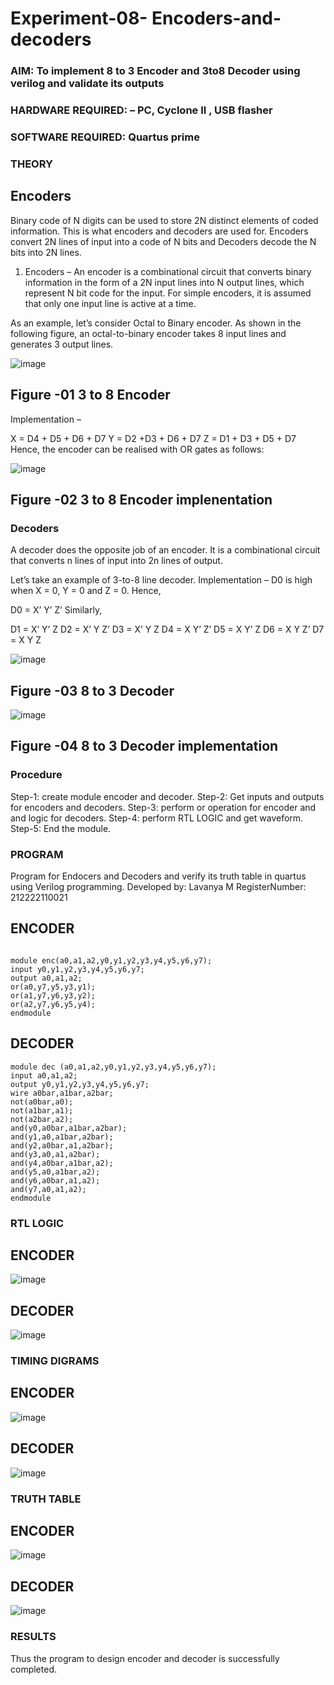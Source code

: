 # Experiment-08- Encoders-and-decoders 
### AIM: To implement 8 to 3 Encoder and  3to8 Decoder using verilog and validate its outputs
### HARDWARE REQUIRED:  – PC, Cyclone II , USB flasher
### SOFTWARE REQUIRED:   Quartus prime
### THEORY 

## Encoders
Binary code of N digits can be used to store 2N distinct elements of coded information. This is what encoders and decoders are used for. Encoders convert 2N lines of input into a code of N bits and Decoders decode the N bits into 2N lines.

1. Encoders –
An encoder is a combinational circuit that converts binary information in the form of a 2N input lines into N output lines, which represent N bit code for the input. For simple encoders, it is assumed that only one input line is active at a time.

As an example, let’s consider Octal to Binary encoder. As shown in the following figure, an octal-to-binary encoder takes 8 input lines and generates 3 output lines.

![image](https://user-images.githubusercontent.com/36288975/171543588-bc0746df-a173-4b35-989e-5fb7d385fe8a.png)
## Figure -01 3 to 8 Encoder 


Implementation –

X = D4 + D5 + D6 + D7
Y = D2 +D3 + D6 + D7
Z = D1 + D3 + D5 + D7 
Hence, the encoder can be realised with OR gates as follows:


![image](https://user-images.githubusercontent.com/36288975/171543740-68403b82-aa93-4c98-9343-f32b14885a2e.png)
## Figure -02 3 to 8 Encoder implenentation 

 ### Decoders 
A decoder does the opposite job of an encoder. It is a combinational circuit that converts n lines of input into 2n lines of output.

Let’s take an example of 3-to-8 line decoder.
Implementation –
D0 is high when X = 0, Y = 0 and Z = 0. Hence,

D0 = X’ Y’ Z’ 
Similarly,

D1 = X’ Y’ Z
D2 = X’ Y Z’
D3 = X’ Y Z
D4 = X Y’ Z’
D5 = X Y’ Z
D6 = X Y Z’
D7 = X Y Z 


![image](https://user-images.githubusercontent.com/36288975/171543978-ee2d0671-2846-40a1-8705-507fd6287a49.png)
## Figure -03 8 to 3 Decoder 



![image](https://user-images.githubusercontent.com/36288975/171543866-5a6eace6-8683-49d7-9c4f-a7cb30ec3035.png)
## Figure -04 8 to 3 Decoder implementation 

### Procedure
Step-1: create module encoder and decoder. 
Step-2: Get inputs and outputs for encoders and decoders.
Step-3: perform or operation for encoder and and logic for decoders.
Step-4: perform RTL LOGIC and get waveform. Step-5: End the module.



### PROGRAM 
Program for Endocers and Decoders  and verify its truth table in quartus using Verilog programming.
Developed by: Lavanya M
RegisterNumber:  212222110021

## ENCODER
```

module enc(a0,a1,a2,y0,y1,y2,y3,y4,y5,y6,y7);
input y0,y1,y2,y3,y4,y5,y6,y7;
output a0,a1,a2;
or(a0,y7,y5,y3,y1);
or(a1,y7,y6,y3,y2);
or(a2,y7,y6,y5,y4);
endmodule
```

## DECODER
```
module dec (a0,a1,a2,y0,y1,y2,y3,y4,y5,y6,y7);
input a0,a1,a2;
output y0,y1,y2,y3,y4,y5,y6,y7;
wire a0bar,a1bar,a2bar;
not(a0bar,a0);
not(a1bar,a1);
not(a2bar,a2);
and(y0,a0bar,a1bar,a2bar);
and(y1,a0,a1bar,a2bar);
and(y2,a0bar,a1,a2bar);
and(y3,a0,a1,a2bar);
and(y4,a0bar,a1bar,a2);
and(y5,a0,a1bar,a2);
and(y6,a0bar,a1,a2);
and(y7,a0,a1,a2);
endmodule

```




### RTL LOGIC  
## ENCODER
![image](https://github.com/LavanyaMuraleedharan/Experiment-08-Encoders-and-decoders-/assets/120103862/10181a24-1fb8-43f4-8f36-bed064bb9116)

## DECODER
![image](https://github.com/LavanyaMuraleedharan/Experiment-08-Encoders-and-decoders-/assets/120103862/8c3e95da-a194-4d64-9b95-6cbfe9bb9556)








### TIMING DIGRAMS  

## ENCODER
![image](https://github.com/LavanyaMuraleedharan/Experiment-08-Encoders-and-decoders-/assets/120103862/c92ede8f-963a-4a1a-9365-d2c298471711)

## DECODER
![image](https://github.com/LavanyaMuraleedharan/Experiment-08-Encoders-and-decoders-/assets/120103862/2d9815cb-11fd-471b-a3d0-6473e9dd5133)




### TRUTH TABLE 

## ENCODER
![image](https://github.com/LavanyaMuraleedharan/Experiment-08-Encoders-and-decoders-/assets/120103862/1f2dd6d7-40ea-4044-a181-434f6052c325)


## DECODER
![image](https://github.com/LavanyaMuraleedharan/Experiment-08-Encoders-and-decoders-/assets/120103862/b3a4a3d6-5785-479c-af24-78e9247de7a2)





### RESULTS 
Thus the program to design encoder and decoder is successfully completed.
